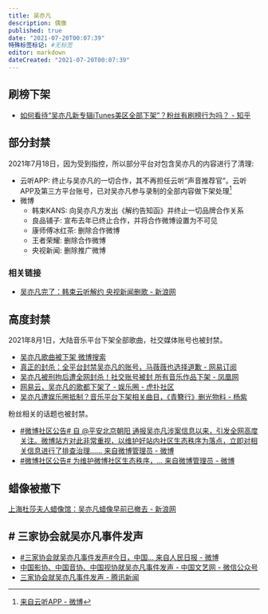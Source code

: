 ```yaml
---
title: 吴亦凡
description: 偶像
published: true
date: "2021-07-20T00:07:39"
特殊标签标记: #无标签
editor: markdown
dateCreated: "2021-07-20T00:07:39"
---
```


## 刷榜下架

+ [如何看待“吴亦凡新专辑iTunes美区全部下架”？粉丝有刷榜行为吗？ - 知乎](https://web.archive.org/web/20210801235238/https://www.zhihu.com/question/301567612)

## 部分封禁

2021年7月18日，因为受到指控，所以部分平台对包含吴亦凡的内容进行了清理:

+ 云听APP: 终止与吴亦凡的一切合作，其不再担任云听“声音推荐官”。云听APP及第三方平台账号，已对吴亦凡参与录制的全部内容做下架处理[^ytapp]
+ 微博
    + 韩束KANS: 向吴亦凡方发出《解约告知函》并终止一切品牌合作关系
    + 良品铺子: 宣布去年已终止合作，并将合作微博设置为不可见
    + 康师傅冰红茶: 删除合作微博
    + 王者荣耀: 删除合作微博
    + 央视新闻: 删除推广微博

[^ytapp]: [来自云听APP - 微博](https://archive.is/aXgDL "https://weibo.com/3290708473/KpmkcCZOu")

### 相关链接

+ [吴亦凡完了：韩束云听解约 央视新闻删歌 - 新浪网](https://web.archive.org/web/20210719111338/https://finance.sina.com.cn/tech/2021-07-19/doc-ikqciyzk6343963.shtml)

## 高度封禁

2021年8月1日，大陆音乐平台下架全部歌曲，社交媒体账号也被封禁。

+ [吴亦凡歌曲被下架 微博搜索](https://archive.is/XBJx3 "https://s.weibo.com/weibo?q=%23吴亦凡歌曲被下架%23&from=default")
+ [真正的封杀：全平台封禁吴亦凡的账号，马薇薇也选择道歉 - 网易订阅](https://web.archive.org/web/20210802052521/https://www.163.com/dy/article/GGD2R8L405486ZKY.html)
+ [吴亦凡被刑拘后遭全网封杀！社交账号被封 所有音乐作品下架 - 凤凰网](https://web.archive.org/web/20210801235002/https://news.ifeng.com/c/88MQFzPUFO6)
+ [网易云，吴亦凡的歌都下架了 - 娱乐圈 - 虎扑社区](https://web.archive.org/web/20210801234950/https://bbs.hupu.com/44518481.html)
+ [吴亦凡遭娱乐圈抵制？音乐平台下架相关曲目，《青簪行》删光物料 - 杨紫](https://web.archive.org/web/20210801235218/https://www.sohu.com/a/480806625_128476)

粉丝相关的话题也被封禁。

+ [\#微博社区公告# 自 @平安北京朝阳 通报吴亦凡涉案信息以来，引发全网高度关注。微博站方对此非常重视，以维护好站内社区生态秩序为落点，立即对相关信息进行了排查治理...... 来自微博管理员 - 微博](https://archive.is/5r3eR "https://weibo.com/1934183965/KrtV6iJZx")
+ [\#微博社区公告# 为维护微博社区生态秩序，... 来自微博管理员 - 微博](https://archive.is/pR4AK "https://weibo.com/1934183965/KrBSA6UTW")

## 蜡像被撤下

[上海杜莎夫人蜡像馆：吴亦凡蜡像早前已撤去 - 新浪网](https://web.archive.org/web/20210802135523/https://ent.sina.com.cn/s/m/2021-08-02/doc-ikqciyzk9004816.shtml)

## # 三家协会就吴亦凡事件发声

+ [\#三家协会就吴亦凡事件发声#今日，中国... 来自人民日报 - 微博](https://archive.is/UsXwO "https://weibo.com/2803301701/KrCzN2NOG")
+ [中国影协、中国音协、中国视协就吴亦凡事件发声 - 中国文艺网 - 微信公众号](https://web.archive.org/web/20210803120642/https://mp.weixin.qq.com/s/BlvnSQAG5Y1S9VrnWlj1lg)
+ [三家协会就吴亦凡事件发声 - 腾讯新闻](https://web.archive.org/web/20210803114913/https://new.qq.com/omn/20210802/20210802A0EHYE00.html)
